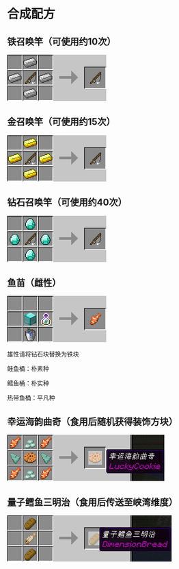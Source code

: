 # 合成配方

## 铁召唤竿（可使用约10次）

![img](https://github.com/zhehedream/MaricultureGuide/blob/master/recipe1.jpg?raw=true)

## 金召唤竿（可使用约15次）

![img](https://github.com/zhehedream/MaricultureGuide/blob/master/recipe2.jpg?raw=true)

## 钻石召唤竿（可使用约40次）

![img](https://github.com/zhehedream/MaricultureGuide/blob/master/recipe3.jpg?raw=true)

## 鱼苗（雌性）

![img](https://github.com/zhehedream/MaricultureGuide/blob/master/fish.jpg?raw=true)

雄性请将钻石块替换为铁块

鲑鱼桶：朴素种

鳕鱼桶：朴实种

热带鱼桶：平凡种

## 幸运海韵曲奇（食用后随机获得装饰方块）

![img](https://github.com/zhehedream/MaricultureGuide/blob/master/cookie.jpg?raw=true)

## 量子鳕鱼三明治（食用后传送至峡湾维度）

![img](https://raw.githubusercontent.com/zhehedream/MaricultureGuide/master/134945vmgsx6mavxvx4bm1.jpg)
